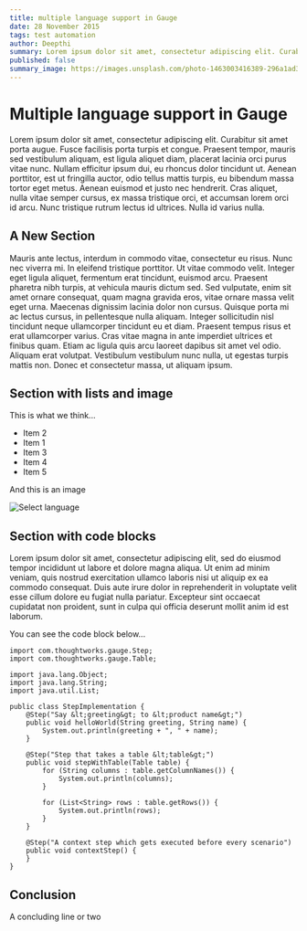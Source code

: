 ```yaml
---
title: multiple language support in Gauge
date: 28 November 2015
tags: test automation
author: Deepthi
summary: Lorem ipsum dolor sit amet, consectetur adipiscing elit. Curabitur sit amet porta augue. Fusce facilisis porta turpis et congue. Praesent tempor, mauris sed vestibulum aliquam, est ligula aliquet diam, placerat lacinia orci purus vitae nunc. Nullam efficitur ipsum dui, eu rhoncus dolor tincidunt ut.
published: false
summary_image: https://images.unsplash.com/photo-1463003416389-296a1ad37ca0?ixlib=rb-0.3.5&q=80&fm=jpg&crop=entropy&s=1bed2a6743851633b655ae774c15ac07
---
```


# Multiple language support in Gauge

Lorem ipsum dolor sit amet, consectetur adipiscing elit. Curabitur sit amet porta augue. Fusce facilisis porta turpis et congue. Praesent tempor, mauris sed vestibulum aliquam, est ligula aliquet diam, placerat lacinia orci purus vitae nunc. Nullam efficitur ipsum dui, eu rhoncus dolor tincidunt ut. Aenean porttitor, est ut fringilla auctor, odio tellus mattis turpis, eu bibendum massa tortor eget metus. Aenean euismod et justo nec hendrerit. Cras aliquet, nulla vitae semper cursus, ex massa tristique orci, et accumsan lorem orci id arcu. Nunc tristique rutrum lectus id ultrices. Nulla id varius nulla.

## A New Section

Mauris ante lectus, interdum in commodo vitae, consectetur eu risus. Nunc nec viverra mi. In eleifend tristique porttitor. Ut vitae commodo velit. Integer eget ligula aliquet, fermentum erat tincidunt, euismod arcu. Praesent pharetra nibh turpis, at vehicula mauris dictum sed. Sed vulputate, enim sit amet ornare consequat, quam magna gravida eros, vitae ornare massa velit eget urna. Maecenas dignissim lacinia dolor non cursus. Quisque porta mi ac lectus cursus, in pellentesque nulla aliquam. Integer sollicitudin nisl tincidunt neque ullamcorper tincidunt eu et diam. Praesent tempus risus et erat ullamcorper varius. Cras vitae magna in ante imperdiet ultrices et finibus quam. Etiam ac ligula quis arcu laoreet dapibus sit amet vel odio. Aliquam erat volutpat. Vestibulum vestibulum nunc nulla, ut egestas turpis mattis non. Donec et consectetur massa, ut aliquam ipsum.

## Section with lists and image

This is what we think...

- Item 2
- Item 1
- Item 3
- Item 4
- Item 5

And this is an image

![Select language](install-lang-runner.jpg)

## Section with code blocks

Lorem ipsum dolor sit amet, consectetur adipiscing elit, sed do eiusmod tempor incididunt ut labore et dolore magna aliqua. Ut enim ad minim veniam, quis nostrud exercitation ullamco laboris nisi ut aliquip ex ea commodo consequat. Duis aute irure dolor in reprehenderit in voluptate velit esse cillum dolore eu fugiat nulla pariatur. Excepteur sint occaecat cupidatat non proident, sunt in culpa qui officia deserunt mollit anim id est laborum.

You can see the code block below...

```
import com.thoughtworks.gauge.Step;
import com.thoughtworks.gauge.Table;

import java.lang.Object;
import java.lang.String;
import java.util.List;

public class StepImplementation {
    @Step("Say &lt;greeting&gt; to &lt;product name&gt;")
    public void helloWorld(String greeting, String name) {
        System.out.println(greeting + ", " + name);
    }

    @Step("Step that takes a table &lt;table&gt;")
    public void stepWithTable(Table table) {
        for (String columns : table.getColumnNames()) {
            System.out.println(columns);
        }

        for (List<String> rows : table.getRows()) {
            System.out.println(rows);
        }
    }

    @Step("A context step which gets executed before every scenario")
    public void contextStep() {
    }
}
```

## Conclusion

A concluding line or two
